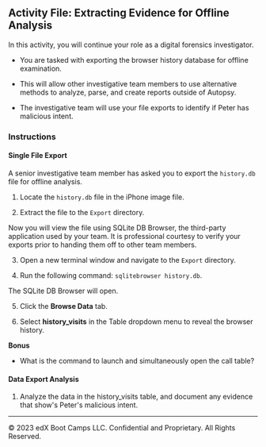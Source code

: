 ## Activity File: Extracting Evidence for Offline Analysis
   

In this activity, you will continue your role as a digital forensics investigator.
 
- You are tasked with exporting the browser history database for offline examination. 

- This will allow other investigative team members to use alternative methods to analyze, parse, and create reports outside of Autopsy.
 
- The investigative team will use your file exports to identify if Peter has malicious intent.


### Instructions

#### Single File Export
 
A senior investigative team member has asked you to export the `history.db` file for offline analysis.

  1. Locate the `history.db` file in the iPhone image file.
 
  2. Extract the file to the `Export` directory.
 
Now you will view the file using SQLite DB Browser, the third-party application used by your team. It is professional courtesy to verify your exports prior to handing them off to other team members.
 
  3. Open a new terminal window and navigate to the `Export` directory.
 
  4. Run the following command: `sqlitebrowser history.db`.
 
   The SQLite DB Browser will open.
 
  5. Click the **Browse Data** tab.
 
  6. Select **history_visits** in the Table dropdown menu to reveal the browser history.
 
  **Bonus**
 
  - What is the command to launch and simultaneously open the call table?
 
 
#### Data Export Analysis 

1. Analyze the data in the history_visits table, and document any evidence that show's Peter's malicious intent.


----
 
&copy; 2023 edX Boot Camps LLC. Confidential and Proprietary.   All Rights Reserved.

